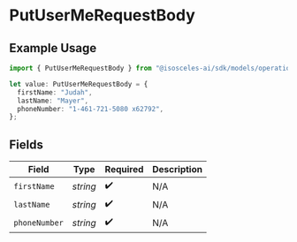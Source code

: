 # PutUserMeRequestBody

## Example Usage

```typescript
import { PutUserMeRequestBody } from "@isosceles-ai/sdk/models/operations";

let value: PutUserMeRequestBody = {
  firstName: "Judah",
  lastName: "Mayer",
  phoneNumber: "1-461-721-5080 x62792",
};
```

## Fields

| Field              | Type               | Required           | Description        |
| ------------------ | ------------------ | ------------------ | ------------------ |
| `firstName`        | *string*           | :heavy_check_mark: | N/A                |
| `lastName`         | *string*           | :heavy_check_mark: | N/A                |
| `phoneNumber`      | *string*           | :heavy_check_mark: | N/A                |